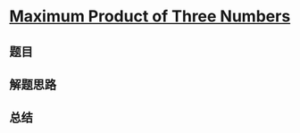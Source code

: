 # [Maximum Product of Three Numbers](https://leetcode.com/problems/maximum-product-of-three-numbers/)

## 题目


## 解题思路


## 总结


